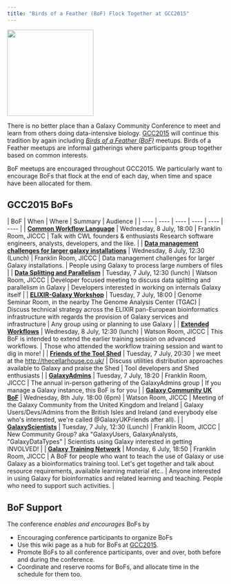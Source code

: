 ```yaml
---
title: "Birds of a Feather (BoF) Flock Together at GCC2015"
---
```


<slot name="/events/gcc2015/header" />

<slot name="/events/gcc2015/linkbox" />

<div class='left'><img src="/images/logos/GCC2015BoFs300.png" alt="" width="200" /></div>

There is no better place than a Galaxy Community Conference to meet and learn from others doing data-intensive biology.  [GCC2015](http://gcc2015.tsl.ac.uk/) will continue this tradition by again including *[Birds of a Feather (BoF)](http://en.wikipedia.org/wiki/Birds_of_a_feather_(computing))* meetups.  Birds of a Feather meetups are informal gatherings where participants group together based on common interests.

BoF meetups are encouraged throughout GCC2015.  We particularly want to encourage BoFs that flock at the end of each day, when time and space have been allocated for them.
<br />

## GCC2015 BoFs

| BoF | When | Where | Summary | Audience |
| ---- | ---- | ---- | ---- | ---- | ---- |
| [**Common Workflow Language**](/events/gcc2015/bofs/cwl/) | Wednesday, 8 July, 18:00 | Franklin Room, JICCC | Talk with CWL founders & enthusiasts Research software engineers, analysts, developers, and the like. |
| [**Data management challenges for larger galaxy installations**](/events/gcc2015/bofs/data-management-challenges/) | Wednesday, 8 July, 12:30 (Lunch) | Franklin Room, JICCC | Data management challenges for larger Galaxy installations. | People using Galaxy to process large numbers of files |
| [**Data Splitting and Parallelism**](/events/gcc2015/bofs/data-splitting-and-parallelism/) | Tuesday, 7 July, 12:30 (lunch) | Watson Room, JICCC | Developer focused meeting to discuss data splitting and parallelism in Galaxy | Developers interested in working on internals Galaxy itself |
| [**ELIXIR-Galaxy Workshop**](/events/gcc2015/bofs/elixir/) | Tuesday, 7 July, 18:00 | Genome Seminar Room, in the nearby The Genome Analysis Center (TGAC) | Discuss technical strategy across the ELIXIR pan-European bioinformatics infrastructure with regards the provision of Galaxy services and infrastructure | Any group using or planning to use Galaxy  |
| [**Extended Workflows**](/events/gcc2015/bofs/extended-workflow/) | Wednesday, 8 July, 12:30 (lunch) | Watson Room, JICCC | This BoF is intended to extend the earlier training session on advanced workflows. | Those who attended the workflow training session and want to dig in more!  |
| [**Friends of the Tool Shed**](/events/gcc2015/bofs/fots/) | Tuesday, 7 July, 20:30 | we meet at the http://thecellarhouse.co.uk/ | Discuss utilities distribution approaches available to Galaxy and praise the Shed | Tool developers and Shed enthusiasts |
| [**GalaxyAdmins**](/events/gcc2015/bofs/galaxy-admins/) | Tuesday, 7 July, 18:20 | Franklin Room, JICCC | The annual in-person gathering of the GalaxyAdmins group | If you manage a Galaxy instance, this BoF is for you |
| [**Galaxy Community UK BoF**](/events/gcc2015/bofs/galaxy-community-uk/) | Wednesday, 8th July. 18:00 (6pm) | Watson Room, JICCC | Meeting of the Galaxy Community from the United Kingdom and Ireland | Galaxy Users/Devs/Admins from the British Isles and Ireland (and everybody else who's interested, we're called @GalaxyUKFriends after all). |
| [**GalaxyScientists**](/events/gcc2015/bofs/galaxy-scientists/) | Tuesday, 7 July, 12:30 (Lunch) | Franklin Room, JICCC | New Community Group? aka "GalaxyUsers, GalaxyAnalysts, "GalaxyDataTypes" | Scientists using Galaxy interested in getting INVOLVED! |
| [**Galaxy Training Network**](/events/gcc2015/bofs/galaxy-training-network/) | Monday, 6 July, 18:50 | Franklin Room, JICCC | A BoF for people who want to teach the use of Galaxy or use Galaxy as a bioinformatics training tool. Let's get together and talk about resource requirements, available learning material etc.. | Anyone interested in using Galaxy for bioinformatics and related learning and teaching. People who need to support such activities. |


## BoF Support

The conference *enables and encourages* BoFs by

* Encouraging conference participants to organize BoFs
* Use this wiki page as a hub for BoFs at [GCC2015](http://gcc2015.tsl.ac.uk/).
* Promote BoFs to all conference participants, over and over, both before and during the conference.
* Coordinate and reserve rooms for BoFs, and allocate time in the schedule for them too.
